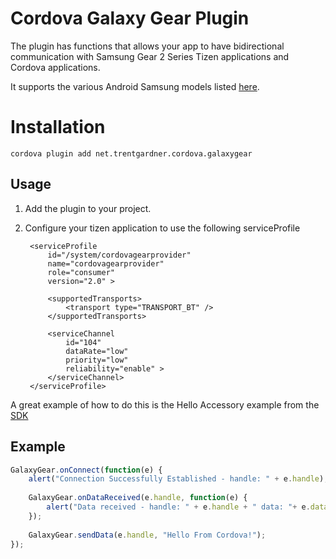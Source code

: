 
# Cordova Galaxy Gear Plugin

The plugin has functions that allows your app to have bidirectional communication with Samsung Gear 2 Series Tizen  applications and Cordova applications.

It supports the various Android Samsung models listed [here](http://www.samsung.com/global/microsite/gear/gear2_features.html).

# Installation
`cordova plugin add net.trentgardner.cordova.galaxygear`

## Usage

1. Add the plugin to your project.

2. Configure your tizen application to use the following serviceProfile

        <serviceProfile
            id="/system/cordovagearprovider"
            name="cordovagearprovider"
            role="consumer"
            version="2.0" >
            
            <supportedTransports>
                <transport type="TRANSPORT_BT" />
            </supportedTransports>

            <serviceChannel
                id="104"
                dataRate="low"
                priority="low"
                reliability="enable" >
            </serviceChannel>
        </serviceProfile>
A great example of how to do this is the Hello Accessory example from the [SDK](http://developer.samsung.com/samsung-gear) 

## Example
``` javascript
GalaxyGear.onConnect(function(e) {
	alert("Connection Successfully Established - handle: " + e.handle);
	
	GalaxyGear.onDataReceived(e.handle, function(e) {
		alert("Data received - handle: " + e.handle + " data: "+ e.data);
	});
	
	GalaxyGear.sendData(e.handle, "Hello From Cordova!");
});
```
